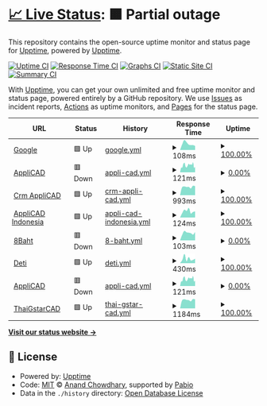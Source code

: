 # [📈 Live Status](https://demo.upptime.js.org): <!--live status--> **🟧 Partial outage**

This repository contains the open-source uptime monitor and status page for [Upptime](https://upptime.js.org), powered by [Upptime](https://github.com/upptime/upptime).

[![Uptime CI](https://github.com/flow6dmrv2/flow6dmrv2/upptime/workflows/Uptime%20CI/badge.svg)](https://github.com/flow6dmrv2/flow6dmrv2/upptime/actions?query=workflow%3A%22Uptime+CI%22)
[![Response Time CI](https://github.com/flow6dmrv2/flow6dmrv2/upptime/workflows/Response%20Time%20CI/badge.svg)](https://github.com/flow6dmrv2/flow6dmrv2/upptime/actions?query=workflow%3A%22Response+Time+CI%22)
[![Graphs CI](https://github.com/flow6dmrv2/flow6dmrv2/upptime/workflows/Graphs%20CI/badge.svg)](https://github.com/flow6dmrv2/flow6dmrv2/upptime/actions?query=workflow%3A%22Graphs+CI%22)
[![Static Site CI](https://github.com/flow6dmrv2/flow6dmrv2/upptime/workflows/Static%20Site%20CI/badge.svg)](https://github.com/flow6dmrv2/flow6dmrv2/upptime/actions?query=workflow%3A%22Static+Site+CI%22)
[![Summary CI](https://github.com/flow6dmrv2/flow6dmrv2/upptime/workflows/Summary%20CI/badge.svg)](https://github.com/flow6dmrv2/flow6dmrv2/upptime/actions?query=workflow%3A%22Summary+CI%22)

With [Upptime](https://upptime.js.org), you can get your own unlimited and free uptime monitor and status page, powered entirely by a GitHub repository. We use [Issues](https://github.com/upptime/upptime/issues) as incident reports, [Actions](https://github.com/flow6dmrv2/flow6dmrv2/upptime/actions) as uptime monitors, and [Pages](https://demo.upptime.js.org) for the status page.

<!--start: status pages-->
<!-- This summary is generated by Upptime (https://github.com/upptime/upptime) -->
<!-- Do not edit this manually, your changes will be overwritten -->
<!-- prettier-ignore -->
| URL | Status | History | Response Time | Uptime |
| --- | ------ | ------- | ------------- | ------ |
| <img alt="" src="https://icons.duckduckgo.com/ip3/www.google.com.ico" height="13"> [Google](https://www.google.com) | 🟩 Up | [google.yml](https://github.com/flow6dmrv2/upptime/commits/HEAD/history/google.yml) | <details><summary><img alt="Response time graph" src="./graphs/google/response-time-week.png" height="20"> 108ms</summary><br><a href="https://flow6dmrv2.github.io/upptime/history/google"><img alt="Response time 108" src="https://img.shields.io/endpoint?url=https%3A%2F%2Fraw.githubusercontent.com%2Fflow6dmrv2%2Fupptime%2FHEAD%2Fapi%2Fgoogle%2Fresponse-time.json"></a><br><a href="https://flow6dmrv2.github.io/upptime/history/google"><img alt="24-hour response time 71" src="https://img.shields.io/endpoint?url=https%3A%2F%2Fraw.githubusercontent.com%2Fflow6dmrv2%2Fupptime%2FHEAD%2Fapi%2Fgoogle%2Fresponse-time-day.json"></a><br><a href="https://flow6dmrv2.github.io/upptime/history/google"><img alt="7-day response time 108" src="https://img.shields.io/endpoint?url=https%3A%2F%2Fraw.githubusercontent.com%2Fflow6dmrv2%2Fupptime%2FHEAD%2Fapi%2Fgoogle%2Fresponse-time-week.json"></a><br><a href="https://flow6dmrv2.github.io/upptime/history/google"><img alt="30-day response time 101" src="https://img.shields.io/endpoint?url=https%3A%2F%2Fraw.githubusercontent.com%2Fflow6dmrv2%2Fupptime%2FHEAD%2Fapi%2Fgoogle%2Fresponse-time-month.json"></a><br><a href="https://flow6dmrv2.github.io/upptime/history/google"><img alt="1-year response time 108" src="https://img.shields.io/endpoint?url=https%3A%2F%2Fraw.githubusercontent.com%2Fflow6dmrv2%2Fupptime%2FHEAD%2Fapi%2Fgoogle%2Fresponse-time-year.json"></a></details> | <details><summary><a href="https://flow6dmrv2.github.io/upptime/history/google">100.00%</a></summary><a href="https://flow6dmrv2.github.io/upptime/history/google"><img alt="All-time uptime 100.00%" src="https://img.shields.io/endpoint?url=https%3A%2F%2Fraw.githubusercontent.com%2Fflow6dmrv2%2Fupptime%2FHEAD%2Fapi%2Fgoogle%2Fuptime.json"></a><br><a href="https://flow6dmrv2.github.io/upptime/history/google"><img alt="24-hour uptime 100.00%" src="https://img.shields.io/endpoint?url=https%3A%2F%2Fraw.githubusercontent.com%2Fflow6dmrv2%2Fupptime%2FHEAD%2Fapi%2Fgoogle%2Fuptime-day.json"></a><br><a href="https://flow6dmrv2.github.io/upptime/history/google"><img alt="7-day uptime 100.00%" src="https://img.shields.io/endpoint?url=https%3A%2F%2Fraw.githubusercontent.com%2Fflow6dmrv2%2Fupptime%2FHEAD%2Fapi%2Fgoogle%2Fuptime-week.json"></a><br><a href="https://flow6dmrv2.github.io/upptime/history/google"><img alt="30-day uptime 100.00%" src="https://img.shields.io/endpoint?url=https%3A%2F%2Fraw.githubusercontent.com%2Fflow6dmrv2%2Fupptime%2FHEAD%2Fapi%2Fgoogle%2Fuptime-month.json"></a><br><a href="https://flow6dmrv2.github.io/upptime/history/google"><img alt="1-year uptime 99.99%" src="https://img.shields.io/endpoint?url=https%3A%2F%2Fraw.githubusercontent.com%2Fflow6dmrv2%2Fupptime%2FHEAD%2Fapi%2Fgoogle%2Fuptime-year.json"></a></details>
| <img alt="" src="https://icons.duckduckgo.com/ip3/www.applicadthai.com.ico" height="13"> [AppliCAD](https://www.applicadthai.com/) | 🟥 Down | [appli-cad.yml](https://github.com/flow6dmrv2/upptime/commits/HEAD/history/appli-cad.yml) | <details><summary><img alt="Response time graph" src="./graphs/appli-cad/response-time-week.png" height="20"> 121ms</summary><br><a href="https://flow6dmrv2.github.io/upptime/history/appli-cad"><img alt="Response time 104" src="https://img.shields.io/endpoint?url=https%3A%2F%2Fraw.githubusercontent.com%2Fflow6dmrv2%2Fupptime%2FHEAD%2Fapi%2Fappli-cad%2Fresponse-time.json"></a><br><a href="https://flow6dmrv2.github.io/upptime/history/appli-cad"><img alt="24-hour response time 86" src="https://img.shields.io/endpoint?url=https%3A%2F%2Fraw.githubusercontent.com%2Fflow6dmrv2%2Fupptime%2FHEAD%2Fapi%2Fappli-cad%2Fresponse-time-day.json"></a><br><a href="https://flow6dmrv2.github.io/upptime/history/appli-cad"><img alt="7-day response time 121" src="https://img.shields.io/endpoint?url=https%3A%2F%2Fraw.githubusercontent.com%2Fflow6dmrv2%2Fupptime%2FHEAD%2Fapi%2Fappli-cad%2Fresponse-time-week.json"></a><br><a href="https://flow6dmrv2.github.io/upptime/history/appli-cad"><img alt="30-day response time 122" src="https://img.shields.io/endpoint?url=https%3A%2F%2Fraw.githubusercontent.com%2Fflow6dmrv2%2Fupptime%2FHEAD%2Fapi%2Fappli-cad%2Fresponse-time-month.json"></a><br><a href="https://flow6dmrv2.github.io/upptime/history/appli-cad"><img alt="1-year response time 104" src="https://img.shields.io/endpoint?url=https%3A%2F%2Fraw.githubusercontent.com%2Fflow6dmrv2%2Fupptime%2FHEAD%2Fapi%2Fappli-cad%2Fresponse-time-year.json"></a></details> | <details><summary><a href="https://flow6dmrv2.github.io/upptime/history/appli-cad">0.00%</a></summary><a href="https://flow6dmrv2.github.io/upptime/history/appli-cad"><img alt="All-time uptime 0.00%" src="https://img.shields.io/endpoint?url=https%3A%2F%2Fraw.githubusercontent.com%2Fflow6dmrv2%2Fupptime%2FHEAD%2Fapi%2Fappli-cad%2Fuptime.json"></a><br><a href="https://flow6dmrv2.github.io/upptime/history/appli-cad"><img alt="24-hour uptime 0.00%" src="https://img.shields.io/endpoint?url=https%3A%2F%2Fraw.githubusercontent.com%2Fflow6dmrv2%2Fupptime%2FHEAD%2Fapi%2Fappli-cad%2Fuptime-day.json"></a><br><a href="https://flow6dmrv2.github.io/upptime/history/appli-cad"><img alt="7-day uptime 0.00%" src="https://img.shields.io/endpoint?url=https%3A%2F%2Fraw.githubusercontent.com%2Fflow6dmrv2%2Fupptime%2FHEAD%2Fapi%2Fappli-cad%2Fuptime-week.json"></a><br><a href="https://flow6dmrv2.github.io/upptime/history/appli-cad"><img alt="30-day uptime 0.00%" src="https://img.shields.io/endpoint?url=https%3A%2F%2Fraw.githubusercontent.com%2Fflow6dmrv2%2Fupptime%2FHEAD%2Fapi%2Fappli-cad%2Fuptime-month.json"></a><br><a href="https://flow6dmrv2.github.io/upptime/history/appli-cad"><img alt="1-year uptime 0.00%" src="https://img.shields.io/endpoint?url=https%3A%2F%2Fraw.githubusercontent.com%2Fflow6dmrv2%2Fupptime%2FHEAD%2Fapi%2Fappli-cad%2Fuptime-year.json"></a></details>
| <img alt="" src="https://icons.duckduckgo.com/ip3/crm.appintesys.co.ico" height="13"> [Crm AppliCAD](https://crm.appintesys.co/m.php) | 🟩 Up | [crm-appli-cad.yml](https://github.com/flow6dmrv2/upptime/commits/HEAD/history/crm-appli-cad.yml) | <details><summary><img alt="Response time graph" src="./graphs/crm-appli-cad/response-time-week.png" height="20"> 993ms</summary><br><a href="https://flow6dmrv2.github.io/upptime/history/crm-appli-cad"><img alt="Response time 982" src="https://img.shields.io/endpoint?url=https%3A%2F%2Fraw.githubusercontent.com%2Fflow6dmrv2%2Fupptime%2FHEAD%2Fapi%2Fcrm-appli-cad%2Fresponse-time.json"></a><br><a href="https://flow6dmrv2.github.io/upptime/history/crm-appli-cad"><img alt="24-hour response time 1082" src="https://img.shields.io/endpoint?url=https%3A%2F%2Fraw.githubusercontent.com%2Fflow6dmrv2%2Fupptime%2FHEAD%2Fapi%2Fcrm-appli-cad%2Fresponse-time-day.json"></a><br><a href="https://flow6dmrv2.github.io/upptime/history/crm-appli-cad"><img alt="7-day response time 993" src="https://img.shields.io/endpoint?url=https%3A%2F%2Fraw.githubusercontent.com%2Fflow6dmrv2%2Fupptime%2FHEAD%2Fapi%2Fcrm-appli-cad%2Fresponse-time-week.json"></a><br><a href="https://flow6dmrv2.github.io/upptime/history/crm-appli-cad"><img alt="30-day response time 1017" src="https://img.shields.io/endpoint?url=https%3A%2F%2Fraw.githubusercontent.com%2Fflow6dmrv2%2Fupptime%2FHEAD%2Fapi%2Fcrm-appli-cad%2Fresponse-time-month.json"></a><br><a href="https://flow6dmrv2.github.io/upptime/history/crm-appli-cad"><img alt="1-year response time 982" src="https://img.shields.io/endpoint?url=https%3A%2F%2Fraw.githubusercontent.com%2Fflow6dmrv2%2Fupptime%2FHEAD%2Fapi%2Fcrm-appli-cad%2Fresponse-time-year.json"></a></details> | <details><summary><a href="https://flow6dmrv2.github.io/upptime/history/crm-appli-cad">100.00%</a></summary><a href="https://flow6dmrv2.github.io/upptime/history/crm-appli-cad"><img alt="All-time uptime 99.89%" src="https://img.shields.io/endpoint?url=https%3A%2F%2Fraw.githubusercontent.com%2Fflow6dmrv2%2Fupptime%2FHEAD%2Fapi%2Fcrm-appli-cad%2Fuptime.json"></a><br><a href="https://flow6dmrv2.github.io/upptime/history/crm-appli-cad"><img alt="24-hour uptime 100.00%" src="https://img.shields.io/endpoint?url=https%3A%2F%2Fraw.githubusercontent.com%2Fflow6dmrv2%2Fupptime%2FHEAD%2Fapi%2Fcrm-appli-cad%2Fuptime-day.json"></a><br><a href="https://flow6dmrv2.github.io/upptime/history/crm-appli-cad"><img alt="7-day uptime 100.00%" src="https://img.shields.io/endpoint?url=https%3A%2F%2Fraw.githubusercontent.com%2Fflow6dmrv2%2Fupptime%2FHEAD%2Fapi%2Fcrm-appli-cad%2Fuptime-week.json"></a><br><a href="https://flow6dmrv2.github.io/upptime/history/crm-appli-cad"><img alt="30-day uptime 99.84%" src="https://img.shields.io/endpoint?url=https%3A%2F%2Fraw.githubusercontent.com%2Fflow6dmrv2%2Fupptime%2FHEAD%2Fapi%2Fcrm-appli-cad%2Fuptime-month.json"></a><br><a href="https://flow6dmrv2.github.io/upptime/history/crm-appli-cad"><img alt="1-year uptime 99.89%" src="https://img.shields.io/endpoint?url=https%3A%2F%2Fraw.githubusercontent.com%2Fflow6dmrv2%2Fupptime%2FHEAD%2Fapi%2Fcrm-appli-cad%2Fuptime-year.json"></a></details>
| <img alt="" src="https://icons.duckduckgo.com/ip3/www.applicadindonesia.com.ico" height="13"> [AppliCAD Indonesia](https://www.applicadindonesia.com) | 🟩 Up | [appli-cad-indonesia.yml](https://github.com/flow6dmrv2/upptime/commits/HEAD/history/appli-cad-indonesia.yml) | <details><summary><img alt="Response time graph" src="./graphs/appli-cad-indonesia/response-time-week.png" height="20"> 124ms</summary><br><a href="https://flow6dmrv2.github.io/upptime/history/appli-cad-indonesia"><img alt="Response time 141" src="https://img.shields.io/endpoint?url=https%3A%2F%2Fraw.githubusercontent.com%2Fflow6dmrv2%2Fupptime%2FHEAD%2Fapi%2Fappli-cad-indonesia%2Fresponse-time.json"></a><br><a href="https://flow6dmrv2.github.io/upptime/history/appli-cad-indonesia"><img alt="24-hour response time 121" src="https://img.shields.io/endpoint?url=https%3A%2F%2Fraw.githubusercontent.com%2Fflow6dmrv2%2Fupptime%2FHEAD%2Fapi%2Fappli-cad-indonesia%2Fresponse-time-day.json"></a><br><a href="https://flow6dmrv2.github.io/upptime/history/appli-cad-indonesia"><img alt="7-day response time 124" src="https://img.shields.io/endpoint?url=https%3A%2F%2Fraw.githubusercontent.com%2Fflow6dmrv2%2Fupptime%2FHEAD%2Fapi%2Fappli-cad-indonesia%2Fresponse-time-week.json"></a><br><a href="https://flow6dmrv2.github.io/upptime/history/appli-cad-indonesia"><img alt="30-day response time 148" src="https://img.shields.io/endpoint?url=https%3A%2F%2Fraw.githubusercontent.com%2Fflow6dmrv2%2Fupptime%2FHEAD%2Fapi%2Fappli-cad-indonesia%2Fresponse-time-month.json"></a><br><a href="https://flow6dmrv2.github.io/upptime/history/appli-cad-indonesia"><img alt="1-year response time 141" src="https://img.shields.io/endpoint?url=https%3A%2F%2Fraw.githubusercontent.com%2Fflow6dmrv2%2Fupptime%2FHEAD%2Fapi%2Fappli-cad-indonesia%2Fresponse-time-year.json"></a></details> | <details><summary><a href="https://flow6dmrv2.github.io/upptime/history/appli-cad-indonesia">100.00%</a></summary><a href="https://flow6dmrv2.github.io/upptime/history/appli-cad-indonesia"><img alt="All-time uptime 100.00%" src="https://img.shields.io/endpoint?url=https%3A%2F%2Fraw.githubusercontent.com%2Fflow6dmrv2%2Fupptime%2FHEAD%2Fapi%2Fappli-cad-indonesia%2Fuptime.json"></a><br><a href="https://flow6dmrv2.github.io/upptime/history/appli-cad-indonesia"><img alt="24-hour uptime 100.00%" src="https://img.shields.io/endpoint?url=https%3A%2F%2Fraw.githubusercontent.com%2Fflow6dmrv2%2Fupptime%2FHEAD%2Fapi%2Fappli-cad-indonesia%2Fuptime-day.json"></a><br><a href="https://flow6dmrv2.github.io/upptime/history/appli-cad-indonesia"><img alt="7-day uptime 100.00%" src="https://img.shields.io/endpoint?url=https%3A%2F%2Fraw.githubusercontent.com%2Fflow6dmrv2%2Fupptime%2FHEAD%2Fapi%2Fappli-cad-indonesia%2Fuptime-week.json"></a><br><a href="https://flow6dmrv2.github.io/upptime/history/appli-cad-indonesia"><img alt="30-day uptime 100.00%" src="https://img.shields.io/endpoint?url=https%3A%2F%2Fraw.githubusercontent.com%2Fflow6dmrv2%2Fupptime%2FHEAD%2Fapi%2Fappli-cad-indonesia%2Fuptime-month.json"></a><br><a href="https://flow6dmrv2.github.io/upptime/history/appli-cad-indonesia"><img alt="1-year uptime 100.00%" src="https://img.shields.io/endpoint?url=https%3A%2F%2Fraw.githubusercontent.com%2Fflow6dmrv2%2Fupptime%2FHEAD%2Fapi%2Fappli-cad-indonesia%2Fuptime-year.json"></a></details>
| <img alt="" src="https://icons.duckduckgo.com/ip3/8baht.com.ico" height="13"> [8Baht](https://8baht.com) | 🟥 Down | [8-baht.yml](https://github.com/flow6dmrv2/upptime/commits/HEAD/history/8-baht.yml) | <details><summary><img alt="Response time graph" src="./graphs/8-baht/response-time-week.png" height="20"> 103ms</summary><br><a href="https://flow6dmrv2.github.io/upptime/history/8-baht"><img alt="Response time 98" src="https://img.shields.io/endpoint?url=https%3A%2F%2Fraw.githubusercontent.com%2Fflow6dmrv2%2Fupptime%2FHEAD%2Fapi%2F8-baht%2Fresponse-time.json"></a><br><a href="https://flow6dmrv2.github.io/upptime/history/8-baht"><img alt="24-hour response time 114" src="https://img.shields.io/endpoint?url=https%3A%2F%2Fraw.githubusercontent.com%2Fflow6dmrv2%2Fupptime%2FHEAD%2Fapi%2F8-baht%2Fresponse-time-day.json"></a><br><a href="https://flow6dmrv2.github.io/upptime/history/8-baht"><img alt="7-day response time 103" src="https://img.shields.io/endpoint?url=https%3A%2F%2Fraw.githubusercontent.com%2Fflow6dmrv2%2Fupptime%2FHEAD%2Fapi%2F8-baht%2Fresponse-time-week.json"></a><br><a href="https://flow6dmrv2.github.io/upptime/history/8-baht"><img alt="30-day response time 122" src="https://img.shields.io/endpoint?url=https%3A%2F%2Fraw.githubusercontent.com%2Fflow6dmrv2%2Fupptime%2FHEAD%2Fapi%2F8-baht%2Fresponse-time-month.json"></a><br><a href="https://flow6dmrv2.github.io/upptime/history/8-baht"><img alt="1-year response time 98" src="https://img.shields.io/endpoint?url=https%3A%2F%2Fraw.githubusercontent.com%2Fflow6dmrv2%2Fupptime%2FHEAD%2Fapi%2F8-baht%2Fresponse-time-year.json"></a></details> | <details><summary><a href="https://flow6dmrv2.github.io/upptime/history/8-baht">0.00%</a></summary><a href="https://flow6dmrv2.github.io/upptime/history/8-baht"><img alt="All-time uptime 0.00%" src="https://img.shields.io/endpoint?url=https%3A%2F%2Fraw.githubusercontent.com%2Fflow6dmrv2%2Fupptime%2FHEAD%2Fapi%2F8-baht%2Fuptime.json"></a><br><a href="https://flow6dmrv2.github.io/upptime/history/8-baht"><img alt="24-hour uptime 0.00%" src="https://img.shields.io/endpoint?url=https%3A%2F%2Fraw.githubusercontent.com%2Fflow6dmrv2%2Fupptime%2FHEAD%2Fapi%2F8-baht%2Fuptime-day.json"></a><br><a href="https://flow6dmrv2.github.io/upptime/history/8-baht"><img alt="7-day uptime 0.00%" src="https://img.shields.io/endpoint?url=https%3A%2F%2Fraw.githubusercontent.com%2Fflow6dmrv2%2Fupptime%2FHEAD%2Fapi%2F8-baht%2Fuptime-week.json"></a><br><a href="https://flow6dmrv2.github.io/upptime/history/8-baht"><img alt="30-day uptime 0.00%" src="https://img.shields.io/endpoint?url=https%3A%2F%2Fraw.githubusercontent.com%2Fflow6dmrv2%2Fupptime%2FHEAD%2Fapi%2F8-baht%2Fuptime-month.json"></a><br><a href="https://flow6dmrv2.github.io/upptime/history/8-baht"><img alt="1-year uptime 0.00%" src="https://img.shields.io/endpoint?url=https%3A%2F%2Fraw.githubusercontent.com%2Fflow6dmrv2%2Fupptime%2FHEAD%2Fapi%2F8-baht%2Fuptime-year.json"></a></details>
| <img alt="" src="https://icons.duckduckgo.com/ip3/deti.co.th.ico" height="13"> [Deti](https://deti.co.th) | 🟩 Up | [deti.yml](https://github.com/flow6dmrv2/upptime/commits/HEAD/history/deti.yml) | <details><summary><img alt="Response time graph" src="./graphs/deti/response-time-week.png" height="20"> 430ms</summary><br><a href="https://flow6dmrv2.github.io/upptime/history/deti"><img alt="Response time 462" src="https://img.shields.io/endpoint?url=https%3A%2F%2Fraw.githubusercontent.com%2Fflow6dmrv2%2Fupptime%2FHEAD%2Fapi%2Fdeti%2Fresponse-time.json"></a><br><a href="https://flow6dmrv2.github.io/upptime/history/deti"><img alt="24-hour response time 433" src="https://img.shields.io/endpoint?url=https%3A%2F%2Fraw.githubusercontent.com%2Fflow6dmrv2%2Fupptime%2FHEAD%2Fapi%2Fdeti%2Fresponse-time-day.json"></a><br><a href="https://flow6dmrv2.github.io/upptime/history/deti"><img alt="7-day response time 430" src="https://img.shields.io/endpoint?url=https%3A%2F%2Fraw.githubusercontent.com%2Fflow6dmrv2%2Fupptime%2FHEAD%2Fapi%2Fdeti%2Fresponse-time-week.json"></a><br><a href="https://flow6dmrv2.github.io/upptime/history/deti"><img alt="30-day response time 380" src="https://img.shields.io/endpoint?url=https%3A%2F%2Fraw.githubusercontent.com%2Fflow6dmrv2%2Fupptime%2FHEAD%2Fapi%2Fdeti%2Fresponse-time-month.json"></a><br><a href="https://flow6dmrv2.github.io/upptime/history/deti"><img alt="1-year response time 462" src="https://img.shields.io/endpoint?url=https%3A%2F%2Fraw.githubusercontent.com%2Fflow6dmrv2%2Fupptime%2FHEAD%2Fapi%2Fdeti%2Fresponse-time-year.json"></a></details> | <details><summary><a href="https://flow6dmrv2.github.io/upptime/history/deti">100.00%</a></summary><a href="https://flow6dmrv2.github.io/upptime/history/deti"><img alt="All-time uptime 100.00%" src="https://img.shields.io/endpoint?url=https%3A%2F%2Fraw.githubusercontent.com%2Fflow6dmrv2%2Fupptime%2FHEAD%2Fapi%2Fdeti%2Fuptime.json"></a><br><a href="https://flow6dmrv2.github.io/upptime/history/deti"><img alt="24-hour uptime 100.00%" src="https://img.shields.io/endpoint?url=https%3A%2F%2Fraw.githubusercontent.com%2Fflow6dmrv2%2Fupptime%2FHEAD%2Fapi%2Fdeti%2Fuptime-day.json"></a><br><a href="https://flow6dmrv2.github.io/upptime/history/deti"><img alt="7-day uptime 100.00%" src="https://img.shields.io/endpoint?url=https%3A%2F%2Fraw.githubusercontent.com%2Fflow6dmrv2%2Fupptime%2FHEAD%2Fapi%2Fdeti%2Fuptime-week.json"></a><br><a href="https://flow6dmrv2.github.io/upptime/history/deti"><img alt="30-day uptime 100.00%" src="https://img.shields.io/endpoint?url=https%3A%2F%2Fraw.githubusercontent.com%2Fflow6dmrv2%2Fupptime%2FHEAD%2Fapi%2Fdeti%2Fuptime-month.json"></a><br><a href="https://flow6dmrv2.github.io/upptime/history/deti"><img alt="1-year uptime 100.00%" src="https://img.shields.io/endpoint?url=https%3A%2F%2Fraw.githubusercontent.com%2Fflow6dmrv2%2Fupptime%2FHEAD%2Fapi%2Fdeti%2Fuptime-year.json"></a></details>
| <img alt="" src="https://icons.duckduckgo.com/ip3/null.ico" height="13"> [AppliCAD](applicadthai.com) | 🟥 Down | [appli-cad.yml](https://github.com/flow6dmrv2/upptime/commits/HEAD/history/appli-cad.yml) | <details><summary><img alt="Response time graph" src="./graphs/appli-cad/response-time-week.png" height="20"> 121ms</summary><br><a href="https://flow6dmrv2.github.io/upptime/history/appli-cad"><img alt="Response time 104" src="https://img.shields.io/endpoint?url=https%3A%2F%2Fraw.githubusercontent.com%2Fflow6dmrv2%2Fupptime%2FHEAD%2Fapi%2Fappli-cad%2Fresponse-time.json"></a><br><a href="https://flow6dmrv2.github.io/upptime/history/appli-cad"><img alt="24-hour response time 86" src="https://img.shields.io/endpoint?url=https%3A%2F%2Fraw.githubusercontent.com%2Fflow6dmrv2%2Fupptime%2FHEAD%2Fapi%2Fappli-cad%2Fresponse-time-day.json"></a><br><a href="https://flow6dmrv2.github.io/upptime/history/appli-cad"><img alt="7-day response time 121" src="https://img.shields.io/endpoint?url=https%3A%2F%2Fraw.githubusercontent.com%2Fflow6dmrv2%2Fupptime%2FHEAD%2Fapi%2Fappli-cad%2Fresponse-time-week.json"></a><br><a href="https://flow6dmrv2.github.io/upptime/history/appli-cad"><img alt="30-day response time 122" src="https://img.shields.io/endpoint?url=https%3A%2F%2Fraw.githubusercontent.com%2Fflow6dmrv2%2Fupptime%2FHEAD%2Fapi%2Fappli-cad%2Fresponse-time-month.json"></a><br><a href="https://flow6dmrv2.github.io/upptime/history/appli-cad"><img alt="1-year response time 104" src="https://img.shields.io/endpoint?url=https%3A%2F%2Fraw.githubusercontent.com%2Fflow6dmrv2%2Fupptime%2FHEAD%2Fapi%2Fappli-cad%2Fresponse-time-year.json"></a></details> | <details><summary><a href="https://flow6dmrv2.github.io/upptime/history/appli-cad">0.00%</a></summary><a href="https://flow6dmrv2.github.io/upptime/history/appli-cad"><img alt="All-time uptime 0.00%" src="https://img.shields.io/endpoint?url=https%3A%2F%2Fraw.githubusercontent.com%2Fflow6dmrv2%2Fupptime%2FHEAD%2Fapi%2Fappli-cad%2Fuptime.json"></a><br><a href="https://flow6dmrv2.github.io/upptime/history/appli-cad"><img alt="24-hour uptime 0.00%" src="https://img.shields.io/endpoint?url=https%3A%2F%2Fraw.githubusercontent.com%2Fflow6dmrv2%2Fupptime%2FHEAD%2Fapi%2Fappli-cad%2Fuptime-day.json"></a><br><a href="https://flow6dmrv2.github.io/upptime/history/appli-cad"><img alt="7-day uptime 0.00%" src="https://img.shields.io/endpoint?url=https%3A%2F%2Fraw.githubusercontent.com%2Fflow6dmrv2%2Fupptime%2FHEAD%2Fapi%2Fappli-cad%2Fuptime-week.json"></a><br><a href="https://flow6dmrv2.github.io/upptime/history/appli-cad"><img alt="30-day uptime 0.00%" src="https://img.shields.io/endpoint?url=https%3A%2F%2Fraw.githubusercontent.com%2Fflow6dmrv2%2Fupptime%2FHEAD%2Fapi%2Fappli-cad%2Fuptime-month.json"></a><br><a href="https://flow6dmrv2.github.io/upptime/history/appli-cad"><img alt="1-year uptime 0.00%" src="https://img.shields.io/endpoint?url=https%3A%2F%2Fraw.githubusercontent.com%2Fflow6dmrv2%2Fupptime%2FHEAD%2Fapi%2Fappli-cad%2Fuptime-year.json"></a></details>
| <img alt="" src="https://icons.duckduckgo.com/ip3/thaigstarcad.com.ico" height="13"> [ThaiGstarCAD](https://thaigstarcad.com) | 🟩 Up | [thai-gstar-cad.yml](https://github.com/flow6dmrv2/upptime/commits/HEAD/history/thai-gstar-cad.yml) | <details><summary><img alt="Response time graph" src="./graphs/thai-gstar-cad/response-time-week.png" height="20"> 1184ms</summary><br><a href="https://flow6dmrv2.github.io/upptime/history/thai-gstar-cad"><img alt="Response time 1390" src="https://img.shields.io/endpoint?url=https%3A%2F%2Fraw.githubusercontent.com%2Fflow6dmrv2%2Fupptime%2FHEAD%2Fapi%2Fthai-gstar-cad%2Fresponse-time.json"></a><br><a href="https://flow6dmrv2.github.io/upptime/history/thai-gstar-cad"><img alt="24-hour response time 1268" src="https://img.shields.io/endpoint?url=https%3A%2F%2Fraw.githubusercontent.com%2Fflow6dmrv2%2Fupptime%2FHEAD%2Fapi%2Fthai-gstar-cad%2Fresponse-time-day.json"></a><br><a href="https://flow6dmrv2.github.io/upptime/history/thai-gstar-cad"><img alt="7-day response time 1184" src="https://img.shields.io/endpoint?url=https%3A%2F%2Fraw.githubusercontent.com%2Fflow6dmrv2%2Fupptime%2FHEAD%2Fapi%2Fthai-gstar-cad%2Fresponse-time-week.json"></a><br><a href="https://flow6dmrv2.github.io/upptime/history/thai-gstar-cad"><img alt="30-day response time 1172" src="https://img.shields.io/endpoint?url=https%3A%2F%2Fraw.githubusercontent.com%2Fflow6dmrv2%2Fupptime%2FHEAD%2Fapi%2Fthai-gstar-cad%2Fresponse-time-month.json"></a><br><a href="https://flow6dmrv2.github.io/upptime/history/thai-gstar-cad"><img alt="1-year response time 1390" src="https://img.shields.io/endpoint?url=https%3A%2F%2Fraw.githubusercontent.com%2Fflow6dmrv2%2Fupptime%2FHEAD%2Fapi%2Fthai-gstar-cad%2Fresponse-time-year.json"></a></details> | <details><summary><a href="https://flow6dmrv2.github.io/upptime/history/thai-gstar-cad">100.00%</a></summary><a href="https://flow6dmrv2.github.io/upptime/history/thai-gstar-cad"><img alt="All-time uptime 99.87%" src="https://img.shields.io/endpoint?url=https%3A%2F%2Fraw.githubusercontent.com%2Fflow6dmrv2%2Fupptime%2FHEAD%2Fapi%2Fthai-gstar-cad%2Fuptime.json"></a><br><a href="https://flow6dmrv2.github.io/upptime/history/thai-gstar-cad"><img alt="24-hour uptime 100.00%" src="https://img.shields.io/endpoint?url=https%3A%2F%2Fraw.githubusercontent.com%2Fflow6dmrv2%2Fupptime%2FHEAD%2Fapi%2Fthai-gstar-cad%2Fuptime-day.json"></a><br><a href="https://flow6dmrv2.github.io/upptime/history/thai-gstar-cad"><img alt="7-day uptime 100.00%" src="https://img.shields.io/endpoint?url=https%3A%2F%2Fraw.githubusercontent.com%2Fflow6dmrv2%2Fupptime%2FHEAD%2Fapi%2Fthai-gstar-cad%2Fuptime-week.json"></a><br><a href="https://flow6dmrv2.github.io/upptime/history/thai-gstar-cad"><img alt="30-day uptime 100.00%" src="https://img.shields.io/endpoint?url=https%3A%2F%2Fraw.githubusercontent.com%2Fflow6dmrv2%2Fupptime%2FHEAD%2Fapi%2Fthai-gstar-cad%2Fuptime-month.json"></a><br><a href="https://flow6dmrv2.github.io/upptime/history/thai-gstar-cad"><img alt="1-year uptime 99.87%" src="https://img.shields.io/endpoint?url=https%3A%2F%2Fraw.githubusercontent.com%2Fflow6dmrv2%2Fupptime%2FHEAD%2Fapi%2Fthai-gstar-cad%2Fuptime-year.json"></a></details>

<!--end: status pages-->

[**Visit our status website →**](https://demo.upptime.js.org)

## 📄 License

- Powered by: [Upptime](https://github.com/upptime/upptime)
- Code: [MIT](./LICENSE) © [Anand Chowdhary](https://anandchowdhary.com), supported by [Pabio](https://pabio.com)
- Data in the `./history` directory: [Open Database License](https://opendatacommons.org/licenses/odbl/1-0/)

